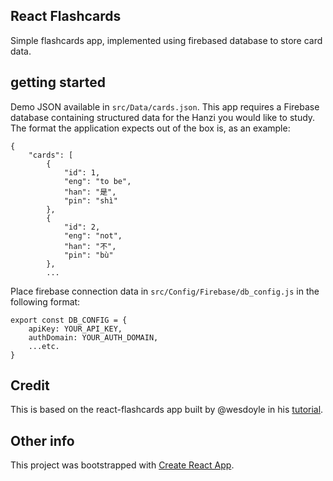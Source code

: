 ## React Flashcards
  Simple flashcards app, implemented using firebased database to store card data. 

## getting started

Demo JSON available in `src/Data/cards.json`. This app requires a Firebase database containing structured data for the Hanzi you would like to study. The format the application expects out of the box is, as an example:

```
{
    "cards": [
        {
            "id": 1,
            "eng": "to be",
            "han": "是",
            "pin": "shì"
        },
        {
            "id": 2,
            "eng": "not",
            "han": "不",
            "pin": "bù"
        }, 
        ...

```
Place firebase connection data in `src/Config/Firebase/db_config.js` in the following format:
```
export const DB_CONFIG = {
    apiKey: YOUR_API_KEY,
    authDomain: YOUR_AUTH_DOMAIN,
    ...etc.
}
```

## Credit
  This is based on the react-flashcards app built by @wesdoyle in his [tutorial](https://www.youtube.com/watch?v=pKCAtlsn1Eo). 

## Other info
  This project was bootstrapped with [Create React App](https://github.com/facebookincubator/create-react-app).

